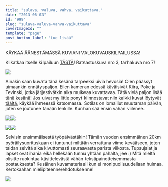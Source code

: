 ```yaml
---
title: "sulava, valuva, vahva, vaikuttava."
date: "2013-06-03"
id: "999"
slug: "sulava-valuva-vahva-vaikuttava"
coverImageId: ""
template: "page"
post_button_label: "Lue lisää"
---
```


KÄYKÄÄ ÄÄNESTÄMÄSSÄ KUVIANI VALOKUVAUSKILPAILUSSA!

Klikatkaa itselle kilpailuun [TÄSTÄ](http://words-of-love-vw.blogspot.fi/2013/06/valokuvauskisa-aanesta.html)! Ratsastuskuva nro 3, tarhakuva nro 7!

  

[![](images/Kiira+ja+Ojanrinteen+Pokemon.JPG)](http://2.bp.blogspot.com/-S6uzLslPIVg/UayQ_K2ii6I/AAAAAAAAF8E/7QPP10GxzEA/s1600/Kiira+ja+Ojanrinteen+Pokemon.JPG)

  

Ainakin saan kuvata tänä kesänä tarpeeksi uivia hevosia! Olen päässyt uimaankin ennätyspaljon. Eilen kameran edessä käväisivät Kiira, Poke ja Tevinski, jotka järjestivätkin aika muikeaa kuvattavaa. Tätä vielä paljon lisää tänä kesänä! Jos uivat my little ponyt kiinnostavat niin kaikki kuvat löytyvät [täältä](http://maisaw.otukset.fi/kuvat/2013/2.6.+Hevosten+uittoa/), käykää ihmeessä katsomassa. Sotilas on lomaillut muutaman päivän, joten se joutunee tänään lenkille. Kunhan sää ensin vähän viilenee..

  

[![](images/Ojanrinteen+Pokemon+%25281%2529.JPG)](http://1.bp.blogspot.com/-oWcyQR43K5s/UayRASJYBZI/AAAAAAAAF8Y/v9uENI1BZhY/s1600/Ojanrinteen+Pokemon+%25281%2529.JPG)[![](images/Kiira+%25281%2529.JPG)](http://2.bp.blogspot.com/-rSMNW2JxO-E/UayQ-4JApQI/AAAAAAAAF8A/DP01-WX4CcA/s1600/Kiira+%25281%2529.JPG)

  

[![](images/Kiira+%25288%2529.JPG)](http://4.bp.blogspot.com/-f_WTCvz7Tzk/UayQ_KJ4uWI/AAAAAAAAF8I/BCrXOjejuWw/s1600/Kiira+%25288%2529.JPG)[![](images/Tevinski+%25283%2529.JPG)](http://3.bp.blogspot.com/-Wk-67PYglgc/UayRAk_5ITI/AAAAAAAAF8c/GRb6LpKCGFs/s1600/Tevinski+%25283%2529.JPG)

  

Selvisin ensimmäisestä työpäivästäkin! Tämän vuoden ensimmäinen 20km pyöräilysuorituskaan ei tuntunut miltään verrattuna viime kevääseen, joten taidan selvitä aika kivuttomasti seuraavasta parista viikosta. Tupsujalat ja lapset ovat ihania eikä hellekään tunnu yhtään pahalta, jee :) Mitä mieltä olisitte ruokintaa käsittelevästä vähän tekstipainotteisemmasta postauksesta? Kesäinen kuvamateriaali kun ei monipuolisuudellaan huimaa. Kertokaahan mielipiteenne/ehdotuksenne!  
  

  

[![](images/ak.png)](http://2.bp.blogspot.com/-apVg3BEHAog/UayVP8RFg5I/AAAAAAAAF8w/w-b907LJu1U/s1600/ak.png)
